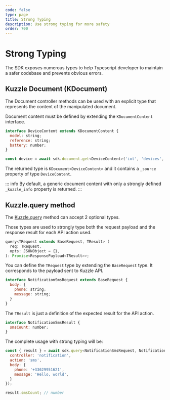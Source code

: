 ```yaml
---
code: false
type: page
title: Strong Typing
description: Use strong typing for more safety
order: 700
---
```


# Strong Typing

The SDK exposes numerous types to help Typescript developer to maintain a safer codebase and prevents obvious errors.

## Kuzzle Document (KDocument)

<SinceBadge version="7.9.0"/>

The Document controller methods can be used with an explicit type that represents the content of the manipulated document.

Document content must be defined by extending the `KDocumentContent` interface.

```js
interface DeviceContent extends KDocumentContent {
  model: string;
  reference: string;
  battery: number;
}

const device = await sdk.document.get<DeviceContent>('iot', 'devices', 'abeeway-H72K2');
```

The returned type is `KDocument<DeviceContent>` and it contains a `_source` property of type `DeviceContent`.

::: info
By default, a generic document content with only a strongly defined `_kuzzle_info` property is returned.
:::

## Kuzzle.query method

<SinceBadge version="auto-version"/>

The [Kuzzle.query](/sdk/js/7/core-classes/kuzzle/query) method can accept 2 optional types.

Those types are used to strongly type both the request payload and the response result for each API action used.

```js
query<TRequest extends BaseRequest, TResult> (
  req: TRequest,
  opts: JSONObject = {},
): Promise<ResponsePayload<TResult>>;
```

You can define the `TRequest` type by extending the `BaseRequest` type. It corresponds to the payload sent to Kuzzle API.

```js
interface NotificationSmsRequest extends BaseRequest {
  body: {
    phone: string;
    message: string;
  }
}
```

The `TResult` is just a definition of the expected result for the API action.

```js
interface NotificationSmsResult {
  smsCount: number;
}
```

The complete usage with strong typing will be:

```js
const { result } = await sdk.query<NotificationSmsRequest, NotificationSmsResult>({
  controller: 'notification',
  action: 'sms',
  body: {
    phone: '+33629951621',
    message: 'Hello, world',
  }
});

result.smsCount; // number
```